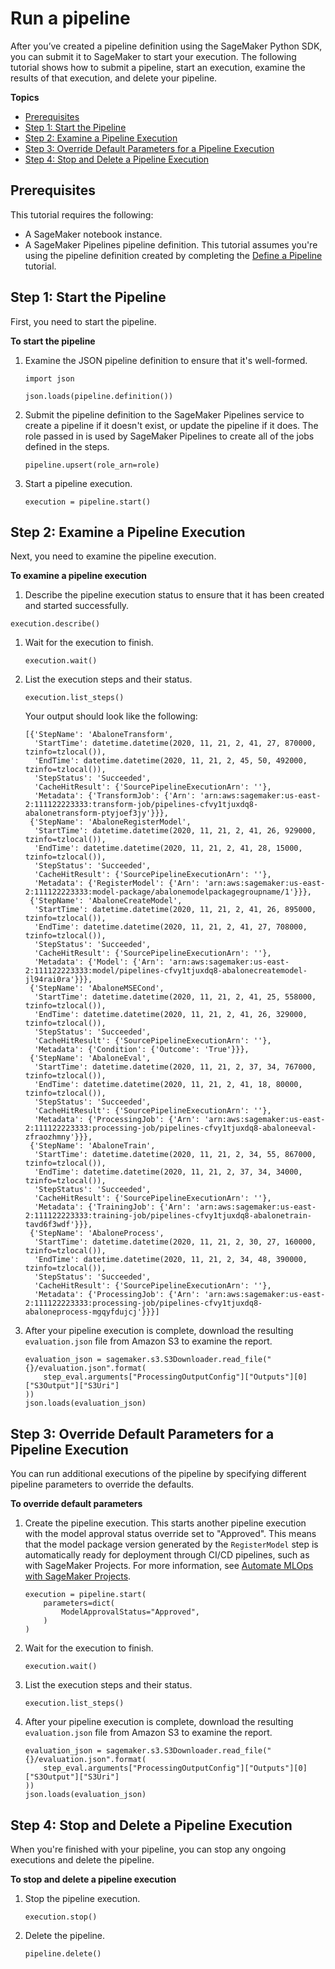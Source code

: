 # Run a pipeline<a name="run-pipeline"></a>

After you’ve created a pipeline definition using the SageMaker Python SDK, you can submit it to SageMaker to start your execution\. The following tutorial shows how to submit a pipeline, start an execution, examine the results of that execution, and delete your pipeline\. 

**Topics**
+ [Prerequisites](#run-pipeline-prereq)
+ [Step 1: Start the Pipeline](#run-pipeline-submit)
+ [Step 2: Examine a Pipeline Execution](#run-pipeline-examine)
+ [Step 3: Override Default Parameters for a Pipeline Execution](#run-pipeline-parametrized)
+ [Step 4: Stop and Delete a Pipeline Execution](#run-pipeline-delete)

## Prerequisites<a name="run-pipeline-prereq"></a>

This tutorial requires the following: 
+  A SageMaker notebook instance\.  
+  A SageMaker Pipelines pipeline definition\. This tutorial assumes you're using the pipeline definition created by completing the [Define a Pipeline](define-pipeline.md) tutorial\. 

## Step 1: Start the Pipeline<a name="run-pipeline-submit"></a>

First, you need to start the pipeline\. 

**To start the pipeline**

1. Examine the JSON pipeline definition to ensure that it's well\-formed\.

   ```
   import json
   
   json.loads(pipeline.definition())
   ```

1. Submit the pipeline definition to the SageMaker Pipelines service to create a pipeline if it doesn't exist, or update the pipeline if it does\. The role passed in is used by SageMaker Pipelines to create all of the jobs defined in the steps\. 

   ```
   pipeline.upsert(role_arn=role)
   ```

1. Start a pipeline execution\.

   ```
   execution = pipeline.start()
   ```

## Step 2: Examine a Pipeline Execution<a name="run-pipeline-examine"></a>

Next, you need to examine the pipeline execution\. 

**To examine a pipeline execution**

1.  Describe the pipeline execution status to ensure that it has been created and started successfully\.

   ```
   execution.describe()
   ```

1. Wait for the execution to finish\. 

   ```
   execution.wait()
   ```

1. List the execution steps and their status\.

   ```
   execution.list_steps()
   ```

   Your output should look like the following:

   ```
   [{'StepName': 'AbaloneTransform',
     'StartTime': datetime.datetime(2020, 11, 21, 2, 41, 27, 870000, tzinfo=tzlocal()),
     'EndTime': datetime.datetime(2020, 11, 21, 2, 45, 50, 492000, tzinfo=tzlocal()),
     'StepStatus': 'Succeeded',
     'CacheHitResult': {'SourcePipelineExecutionArn': ''},
     'Metadata': {'TransformJob': {'Arn': 'arn:aws:sagemaker:us-east-2:111122223333:transform-job/pipelines-cfvy1tjuxdq8-abalonetransform-ptyjoef3jy'}}},
    {'StepName': 'AbaloneRegisterModel',
     'StartTime': datetime.datetime(2020, 11, 21, 2, 41, 26, 929000, tzinfo=tzlocal()),
     'EndTime': datetime.datetime(2020, 11, 21, 2, 41, 28, 15000, tzinfo=tzlocal()),
     'StepStatus': 'Succeeded',
     'CacheHitResult': {'SourcePipelineExecutionArn': ''},
     'Metadata': {'RegisterModel': {'Arn': 'arn:aws:sagemaker:us-east-2:111122223333:model-package/abalonemodelpackagegroupname/1'}}},
    {'StepName': 'AbaloneCreateModel',
     'StartTime': datetime.datetime(2020, 11, 21, 2, 41, 26, 895000, tzinfo=tzlocal()),
     'EndTime': datetime.datetime(2020, 11, 21, 2, 41, 27, 708000, tzinfo=tzlocal()),
     'StepStatus': 'Succeeded',
     'CacheHitResult': {'SourcePipelineExecutionArn': ''},
     'Metadata': {'Model': {'Arn': 'arn:aws:sagemaker:us-east-2:111122223333:model/pipelines-cfvy1tjuxdq8-abalonecreatemodel-jl94rai0ra'}}},
    {'StepName': 'AbaloneMSECond',
     'StartTime': datetime.datetime(2020, 11, 21, 2, 41, 25, 558000, tzinfo=tzlocal()),
     'EndTime': datetime.datetime(2020, 11, 21, 2, 41, 26, 329000, tzinfo=tzlocal()),
     'StepStatus': 'Succeeded',
     'CacheHitResult': {'SourcePipelineExecutionArn': ''},
     'Metadata': {'Condition': {'Outcome': 'True'}}},
    {'StepName': 'AbaloneEval',
     'StartTime': datetime.datetime(2020, 11, 21, 2, 37, 34, 767000, tzinfo=tzlocal()),
     'EndTime': datetime.datetime(2020, 11, 21, 2, 41, 18, 80000, tzinfo=tzlocal()),
     'StepStatus': 'Succeeded',
     'CacheHitResult': {'SourcePipelineExecutionArn': ''},
     'Metadata': {'ProcessingJob': {'Arn': 'arn:aws:sagemaker:us-east-2:111122223333:processing-job/pipelines-cfvy1tjuxdq8-abaloneeval-zfraozhmny'}}},
    {'StepName': 'AbaloneTrain',
     'StartTime': datetime.datetime(2020, 11, 21, 2, 34, 55, 867000, tzinfo=tzlocal()),
     'EndTime': datetime.datetime(2020, 11, 21, 2, 37, 34, 34000, tzinfo=tzlocal()),
     'StepStatus': 'Succeeded',
     'CacheHitResult': {'SourcePipelineExecutionArn': ''},
     'Metadata': {'TrainingJob': {'Arn': 'arn:aws:sagemaker:us-east-2:111122223333:training-job/pipelines-cfvy1tjuxdq8-abalonetrain-tavd6f3wdf'}}},
    {'StepName': 'AbaloneProcess',
     'StartTime': datetime.datetime(2020, 11, 21, 2, 30, 27, 160000, tzinfo=tzlocal()),
     'EndTime': datetime.datetime(2020, 11, 21, 2, 34, 48, 390000, tzinfo=tzlocal()),
     'StepStatus': 'Succeeded',
     'CacheHitResult': {'SourcePipelineExecutionArn': ''},
     'Metadata': {'ProcessingJob': {'Arn': 'arn:aws:sagemaker:us-east-2:111122223333:processing-job/pipelines-cfvy1tjuxdq8-abaloneprocess-mgqyfdujcj'}}}]
   ```

1. After your pipeline execution is complete, download the resulting  `evaluation.json` file from Amazon S3 to examine the report\. 

   ```
   evaluation_json = sagemaker.s3.S3Downloader.read_file("{}/evaluation.json".format(
       step_eval.arguments["ProcessingOutputConfig"]["Outputs"][0]["S3Output"]["S3Uri"]
   ))
   json.loads(evaluation_json)
   ```

## Step 3: Override Default Parameters for a Pipeline Execution<a name="run-pipeline-parametrized"></a>

You can run additional executions of the pipeline by specifying different pipeline parameters to override the defaults\.

**To override default parameters**

1. Create the pipeline execution\. This starts another pipeline execution with the model approval status override set to "Approved"\. This means that the model package version generated by the `RegisterModel` step is automatically ready for deployment through CI/CD pipelines, such as with SageMaker Projects\. For more information, see [Automate MLOps with SageMaker Projects](sagemaker-projects.md)\.

   ```
   execution = pipeline.start(
       parameters=dict(
           ModelApprovalStatus="Approved",
       )
   )
   ```

1. Wait for the execution to finish\. 

   ```
   execution.wait()
   ```

1. List the execution steps and their status\.

   ```
   execution.list_steps()
   ```

1. After your pipeline execution is complete, download the resulting  `evaluation.json` file from Amazon S3 to examine the report\. 

   ```
   evaluation_json = sagemaker.s3.S3Downloader.read_file("{}/evaluation.json".format(
       step_eval.arguments["ProcessingOutputConfig"]["Outputs"][0]["S3Output"]["S3Uri"]
   ))
   json.loads(evaluation_json)
   ```

## Step 4: Stop and Delete a Pipeline Execution<a name="run-pipeline-delete"></a>

When you're finished with your pipeline, you can stop any ongoing executions and delete the pipeline\.

**To stop and delete a pipeline execution**

1. Stop the pipeline execution\.

   ```
   execution.stop()
   ```

1. Delete the pipeline\.

   ```
   pipeline.delete()
   ```